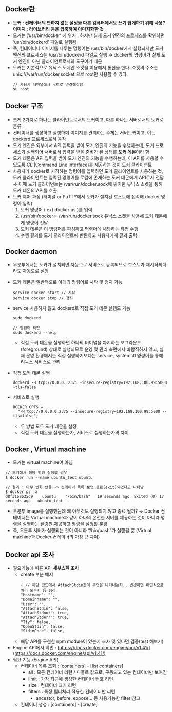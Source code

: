 ## Docker란

- **도커 : 컨테이너의 변하지 않는 설정을 다른 컴퓨터에서도 쓰기 쉽게하기 위해 사용?
  이미지 : 라이브러리 등을 압축하여 이미지화한 것**
- 도커는 ’/usr/bin/docker’ 에 위치 , 하지만 실제 도커 엔진의 프로세스를 확인하면 ‘usr/bin/dockerd’ 파일로 실행됨
- 즉, 컨테이너나 이미지를 다루는 명령어는 /usr/bin/docker에서 실행되지만 도커 엔진의 프로세스는 /usr/bin/dockerd 파일로 실행 → docker의 명령어가 실제 도커 엔진이 아닌 클라이언트로서의 도구이기 때문
- 도커는 기본적으로 유닉스 도메인 소켓을 이용해서 통신을 한다. 소켓의 주소는 unix:///var/run/docker.socket 으로 root만 사용할 수 있다.
  ```tsx
  // 사용시 터미널에서 루트로 연결해야함
  su root
  ```

## Docker 구조

- 크게 2가지로 하나는 클라이언트로서의 도커이고, 다른 하나는 서버로서의 도커로 분류
- 컨테이너를 생성하고 실행하며 이미지를 관리하는 주체는 서버도커이고, 이는 dockerd 프로세스로서 동작
- 도커 엔진은 외부에서 API 입력을 받아 도커 엔진의 기능을 수행하는데, 도커 프로세스가 실행되어 서버로서 입력을 받을 준비가 된 상태를 **도커 데몬**이라 함
- 도커 데몬은 API 입력을 받아 도커 엔진의 기능을 수행하는데, 이 API를 사용할 수 있도록 CLI(Command Line Interface)를 제공하는 것이 도커 클라이언트
- 사용자가 docker로 시작하는 명령어를 입력하면 도커 클라이언트를 사용하는 것, 도커 클라이언트는 입력된 명령어를 로컬에 존재하는 도커 데몬에게 API로서 전달 → 이때 도커 클라이언트는 /var/run/docker.sock에 위치한 유닉스 소켓을 통해 도커 데몬의 API를 호출
- 도커 제어 과정 (터미널 or PuTTY에서 도커가 설치된 호스트에 접속해 docker 명령어 입력)
  1. 도커 명령어 ( ex) docker ps )를 입력
  2. /usr/bin/docker는 /var/run/docker.sock 유닉스 소켓을 사용해 도커 데몬에게 명령어 전달
  3. 도커 데몬은 이 명령어를 파싱하고 명령어에 해당하는 작업 수행
  4. 수행 결과를 도커 클라이언트에 반환하고 사용자에게 결과 출력

## Docker daemon

- 우분투에서는 도커가 설치되면 자동으로 서비스로 등록되므로 호스트가 재시작되더라도 자동으로 실행
- 도커 데몬은 일반적으로 아래의 명령어로 시작 및 정지 가능
  ```tsx
  service docker start // 시작
  service docker stop // 정지
  ```
- service 사용하지 않고 dockerd로 직접 도커 데몬 실행도 가능

  ```tsx
  sudo dockerd

  // 명령어 확인
  sudo dockerd --help
  ```

  - 직접 도커 데몬을 실행하면 하나의 터미널을 차지하는 포그라운드(foreground) 상태로 실행되므로 운영 및 관리 측면에서 바람직하지 않고, 실제 운영 환경에서는 직접 실행하기보다는 service, systemctl 명령어를 통해 리눅스 서비스로 관리

- 직접 도커 데몬 실행
  ```tsx
  dockerd -H tcp://0.0.0.:2375 -insecure-registry=192.168.100.99:5000 -tls=false
  ```
- 서비스로 실행
  ```tsx
  DOCKER_OPTS =
    "-H tcp://0.0.0.0:2375 --insecure-registry=192.168.100.99:5000 --tls=false";
  ```
  - 두 방법 모두 도커 데몬을 설정
  - 직접 도커 데몬을 실행하는가, 서비스로 실행하는가의 차이

## Docker , Virtual machine

- 도커는 virtual machine이 아님

```tsx
// 도커에서 해당 명령 실행할 경우
$ docker run --name ubuntu_test ubuntu

// 결과 : 아무 변화 없음 -> 컨테이너 목록 보면 종료(exit)되었다고 나타남
$ docker ps -a
d8f31b2635d9    ubuntu    "/bin/bash"   19 seconds ago  Exited (0) 17 seconds ago   ubuntu_test

```

- 우분투 image를 실행했는데 왜 아무것도 실행되지 않고 종료 될까? → Docker 컨테이너는 Virtual machine과 같이 하나의 온전한 서버를 제공하는 것이 아니라 명령을 실행하는 환경만 제공하고 명령을 실행할 뿐임
- 즉, 우분투 서버가 실행되는 것이 아니라 “/bin/bash”가 실행될 뿐 (Virtual machine과 Docker 컨테이너의 가장 큰 차이)

## Docker api 조사

- 필요기능에 따른 API **세부스펙 조사**
  - create 부분 예시
    ```tsx
    { // 해당 코드에서 AttachStdin값이 무엇을 나타내는지.. 변경하면 어떤식으로 처리 되는지 등 정리
    "Hostname": "",
    "Domainname": "",
    "User": "",
    "AttachStdin": false,
    "AttachStdout": true,
    "AttachStderr": true,
    "Tty": false,
    "OpenStdin": false,
    "StdinOnce": false,
    ```
  - 해당 API를 구현한 npm module이 있는지 조사 및 있다면 검증(test 해보기)
- Engine API에서 확인 : [https://docs.docker.com/engine/api/v1.41/](https://docs.docker.com/engine/api/v1.41/)
- 필요 기능 (Engine API)
  - 컨테이너 목록 조회 : [containers] - [list containers]
    - all : 모든 컨테이너 리턴 / 디폴트 값으로, 구동되고 있는 컨테이너만 보여짐
    - limit : 가장 최근에 생성한 컨테이너 번호 리턴
    - size : 컨테이너 크기 리턴
    - filters : 특정 필터처리 적용한 컨테이너만 리턴
      - ancestor, before, expose… 등 사용가능한 filter 참고
  - 컨테이너 생성 : [containers] - [create]
